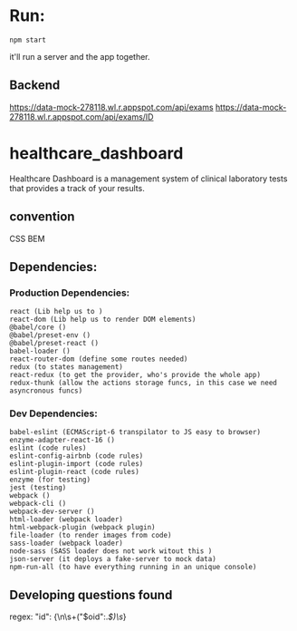 # Run:
    npm start
it'll run a server and the app together.


## Backend
 https://data-mock-278118.wl.r.appspot.com/api/exams
 https://data-mock-278118.wl.r.appspot.com/api/exams/ID

# healthcare_dashboard
Healthcare Dashboard is a management system of clinical laboratory tests that provides a track of your results.

 ## convention
 CSS BEM
 ## Dependencies:

 ### Production Dependencies:
    react (Lib help us to )
    react-dom (Lib help us to render DOM elements)
    @babel/core ()
    @babel/preset-env ()
    @babel/preset-react ()
    babel-loader ()
    react-router-dom (define some routes needed)
    redux (to states management)
    react-redux (to get the provider, who's provide the whole app)
    redux-thunk (allow the actions storage funcs, in this case we need asyncronous funcs)

### Dev Dependencies:
    babel-eslint (ECMAScript-6 transpilator to JS easy to browser)
    enzyme-adapter-react-16 ()
    eslint (code rules)
    eslint-config-airbnb (code rules)
    eslint-plugin-import (code rules)
    eslint-plugin-react (code rules)
    enzyme (for testing)
    jest (testing)
    webpack ()
    webpack-cli ()
    webpack-dev-server ()
    html-loader (webpack loader)
    html-webpack-plugin (webpack plugin)
    file-loader (to render images from code)
    sass-loader (webpack loader)
    node-sass (SASS loader does not work witout this )
    json-server (it deploys a fake-server to mock data)
    npm-run-all (to have everything running in an unique console)
    
    

## Developing questions found


regex: "id": \{\n\s+("\$oid":.*$)\s*\}